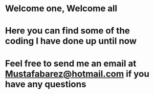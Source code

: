 # Welcome one, Welcome all
# Here you can find some of the coding I have done up until now
# Feel free to send me an email at Mustafabarez@hotmail.com if you have any questions
